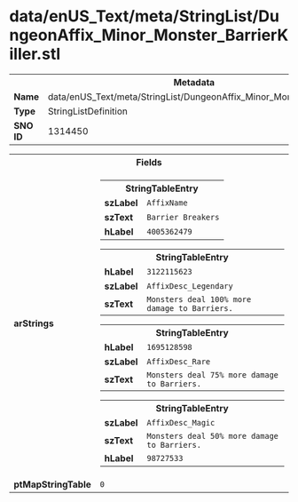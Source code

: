 <h1>data/enUS_Text/meta/StringList/DungeonAffix_Minor_Monster_BarrierKiller.stl</h1><table><tr><th colspan="100%">Metadata</th></tr><tr><td><b>Name</b></td><td>data/enUS_Text/meta/StringList/DungeonAffix_Minor_Monster_BarrierKiller.stl</td></tr><tr><td><b>Type</b></td><td>StringListDefinition</td></tr><tr><td><b>SNO ID</b></td><td>1314450</td></tr></table>

<table><tr><th colspan="100%">Fields</th></tr><tr><td><b>arStrings</b></td><td><table><tr><th colspan="100%">StringTableEntry</th></tr><tr><td><b>szLabel</b></td><td><code>AffixName</code></td></tr><tr><td><b>szText</b></td><td><code>Barrier Breakers</code></td></tr><tr><td><b>hLabel</b></td><td><code>4005362479</code></td></tr></table>


<table><tr><th colspan="100%">StringTableEntry</th></tr><tr><td><b>hLabel</b></td><td><code>3122115623</code></td></tr><tr><td><b>szLabel</b></td><td><code>AffixDesc_Legendary</code></td></tr><tr><td><b>szText</b></td><td><code>Monsters deal 100% more damage to Barriers.</code></td></tr></table>


<table><tr><th colspan="100%">StringTableEntry</th></tr><tr><td><b>hLabel</b></td><td><code>1695128598</code></td></tr><tr><td><b>szLabel</b></td><td><code>AffixDesc_Rare</code></td></tr><tr><td><b>szText</b></td><td><code>Monsters deal 75% more damage to Barriers.</code></td></tr></table>


<table><tr><th colspan="100%">StringTableEntry</th></tr><tr><td><b>szLabel</b></td><td><code>AffixDesc_Magic</code></td></tr><tr><td><b>szText</b></td><td><code>Monsters deal 50% more damage to Barriers.</code></td></tr><tr><td><b>hLabel</b></td><td><code>98727533</code></td></tr></table>


</td></tr><tr><td><b>ptMapStringTable</b></td><td><code>0</code></td></tr></table>

